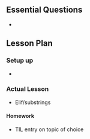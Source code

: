## Essential Questions

-

## Lesson Plan

### Setup up

-

### Actual Lesson

- Elif/substrings

#### Homework

- TIL entry on topic of choice
